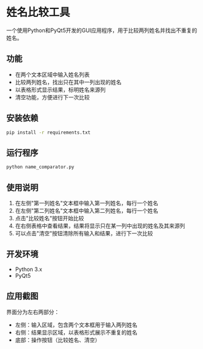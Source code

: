 # 姓名比较工具

一个使用Python和PyQt5开发的GUI应用程序，用于比较两列姓名并找出不重复的姓名。

## 功能

- 在两个文本区域中输入姓名列表
- 比较两列姓名，找出只在其中一列出现的姓名
- 以表格形式显示结果，标明姓名来源列
- 清空功能，方便进行下一次比较

## 安装依赖

```bash
pip install -r requirements.txt
```

## 运行程序

```bash
python name_comparator.py
```

## 使用说明

1. 在左侧"第一列姓名"文本框中输入第一列姓名，每行一个姓名
2. 在左侧"第二列姓名"文本框中输入第二列姓名，每行一个姓名
3. 点击"比较姓名"按钮开始比较
4. 在右侧表格中查看结果，结果将显示只在某一列中出现的姓名及其来源列
5. 可以点击"清空"按钮清除所有输入和结果，进行下一次比较

## 开发环境

- Python 3.x
- PyQt5

## 应用截图

界面分为左右两部分：
- 左侧：输入区域，包含两个文本框用于输入两列姓名
- 右侧：结果显示区域，以表格形式展示不重复的姓名
- 底部：操作按钮（比较姓名、清空）